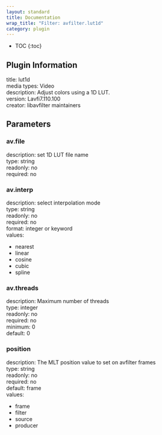 ```yaml
---
layout: standard
title: Documentation
wrap_title: "Filter: avfilter.lut1d"
category: plugin
---
```

* TOC
{:toc}

## Plugin Information

title: lut1d  
media types:
Video  
description: Adjust colors using a 1D LUT.  
version: Lavfi7.110.100  
creator: libavfilter maintainers  

## Parameters

### av.file

  
description:
set 1D LUT file name  
type: string  
readonly: no  
required: no  

### av.interp

  
description:
select interpolation mode  
type: string  
readonly: no  
required: no  
format: integer or keyword  
values:  

* nearest
* linear
* cosine
* cubic
* spline

### av.threads

  
description:
Maximum number of threads  
type: integer  
readonly: no  
required: no  
minimum: 0  
default: 0  

### position

  
description:
The MLT position value to set on avfilter frames  
type: string  
readonly: no  
required: no  
default: frame  
values:  

* frame
* filter
* source
* producer

